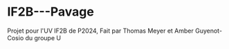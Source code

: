 # IF2B---Pavage
Projet pour l'UV IF2B de P2024, Fait par Thomas Meyer et Amber Guyenot-Cosio du groupe U
